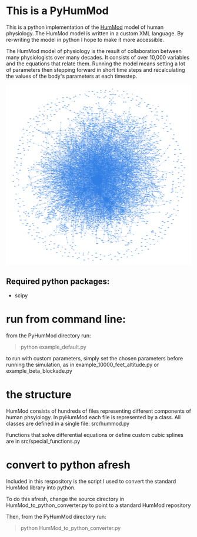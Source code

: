 # This is a PyHumMod
This is a python implementation of the [HumMod](http://hummod.org/) model of human physiology. The HumMod model is written in a custom XML language. By re-writing the model in python I hope to make it more accessible.

The HumMod model of physiology is the result of collaboration between many physiologists over many decades. It consists of over 10,000 variables and the equations that relate them. Running the model means setting a lot of parameters then stepping forward in short time steps and recalculating the values of the body's parameters at each timestep.

![PyHumMod as a causal network](https://github.com//HenryHoward/pyHumMod/blob/main/PyHumMod.png?raw=true)

## Required python packages:
- scipy


# run from command line:
from the PyHumMod directory run:
> python example_default.py

to run with custom parameters, simply set the chosen parameters before running the simulation, as in example_10000_feet_altitude.py or example_beta_blockade.py


# the structure
HumMod consists of hundreds of files representing different components of human phsyiology. In pyHumMod each file is represented by a class. All classes are defined in a single file: src/hummod.py

Functions that solve differential equations or define custom cubic splines are in src/special_functions.py


# convert to python afresh
Included in this respository is the script I used to convert the standard HumMod library into python.

To do this afresh, change the source directory in HumMod_to_python_converter.py to point to a standard HumMod repository

Then, from the PyHumMod directory run:
> python HumMod_to_python_converter.py
